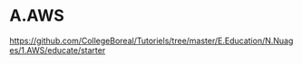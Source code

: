 # A.AWS

https://github.com/CollegeBoreal/Tutoriels/tree/master/E.Education/N.Nuages/1.AWS/educate/starter
